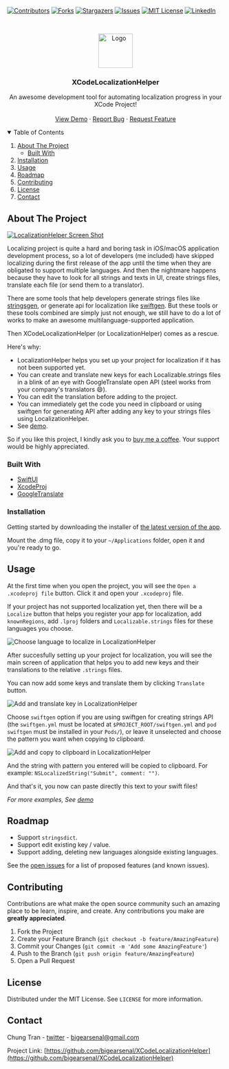 <!--
*** Thanks for checking out the Best-README-Template. If you have a suggestion
*** that would make this better, please fork the repo and create a pull request
*** or simply open an issue with the tag "enhancement".
*** Thanks again! Now go create something AMAZING! :D
-->



<!-- PROJECT SHIELDS -->
<!--
*** I'm using markdown "reference style" links for readability.
*** Reference links are enclosed in brackets [ ] instead of parentheses ( ).
*** See the bottom of this document for the declaration of the reference variables
*** for contributors-url, forks-url, etc. This is an optional, concise syntax you may use.
*** https://www.markdownguide.org/basic-syntax/#reference-style-links
-->
[![Contributors][contributors-shield]][contributors-url]
[![Forks][forks-shield]][forks-url]
[![Stargazers][stars-shield]][stars-url]
[![Issues][issues-shield]][issues-url]
[![MIT License][license-shield]][license-url]
[![LinkedIn][linkedin-shield]][linkedin-url]



<!-- PROJECT LOGO -->
<br />
<p align="center">
  <a href="https://github.com/bigearsenal/XCodeLocalizationHelper">
    <img src="macOS/LocalizationHelper/Assets.xcassets/AppIcon.appiconset/256.png" alt="Logo" width="80" height="80">
  </a>

  <h3 align="center">XCodeLocalizationHelper</h3>

  <p align="center">
    An awesome development tool for automating localization progress in your XCode Project!
    <br />
    <!-- <a href="https://github.com/othneildrew/Best-README-Template"><strong>Explore the docs »</strong></a>
    <br /> -->
    <br />
    <a href="https://youtu.be/i39IbtfR6Hc">View Demo</a>
    ·
    <a href="https://github.com/bigearsenal/XCodeLocalizationHelper/issues">Report Bug</a>
    ·
    <a href="https://github.com/bigearsenal/XCodeLocalizationHelper/issues">Request Feature</a>
  </p>
</p>



<!-- TABLE OF CONTENTS -->
<details open="open">
  <summary>Table of Contents</summary>
  <ol>
    <li>
      <a href="#about-the-project">About The Project</a>
      <ul>
        <li><a href="#built-with">Built With</a></li>
      </ul>
    </li>
    <!--<li> 
      <a href="#getting-started">Getting Started</a>
      <ul>
        <li><a href="#prerequisites">Prerequisites</a></li> -->
        <li><a href="#installation">Installation</a></li>
      <!-- </ul>
    </li> -->
    <li><a href="#usage">Usage</a></li>
    <li><a href="#roadmap">Roadmap</a></li>
    <li><a href="#contributing">Contributing</a></li>
    <li><a href="#license">License</a></li>
    <li><a href="#contact">Contact</a></li>
    <!-- <li><a href="#acknowledgements">Acknowledgements</a></li> -->
  </ol>
</details>



<!-- ABOUT THE PROJECT -->
## About The Project

[![LocalizationHelper Screen Shot][product-screenshot]](https://github.com/bigearsenal/XCodeLocalizationHelper)

Localizing project is quite a hard and boring task in iOS/macOS application development process, so a lot of developers (me included) have skipped localizing during the first release of the app until the time when they are obligated to support multiple languages. And then the nightmare happens because they have to look for all strings and texts in UI, create strings files, translate each file (or send them to a translator).

There are some tools that help developers generate strings files like [stringsgen](https://stackoverflow.com/questions/44814429/xcode-8-generate-strings-file), or generate api for localization like [swiftgen](https://github.com/SwiftGen/SwiftGen). But these tools or these tools combined are simply just not enough, we still have to do a lot of works to make an awesome multilanguage-supported application.

Then XCodeLocalizationHelper (or LocalizationHelper) comes as a rescue.

Here's why:
* LocalizationHelper helps you set up your project for localization if it has not been supported yet.
* You can create and translate new keys for each Localizable.strings files in a blink of an eye with GoogleTranslate open API (steel works from your company's translators :smile:).
* You can edit the translation before adding to the project.
* You can immediately get the code you need in clipboard or using swiftgen for generating API after adding any key to your strings files using LocalizationHelper.
* See [demo](https://youtu.be/i39IbtfR6Hc).

So if you like this project, I kindly ask you to [buy me a coffee](https://www.buymeacoffee.com/bigearsenal). Your support would be highly appreciated.

<!-- A list of commonly used resources that I find helpful are listed in the acknowledgements. -->

### Built With

* [SwiftUI](https://developer.apple.com/xcode/swiftui/)
* [XcodeProj](https://github.com/tuist/XcodeProj)
* [GoogleTranslate](https://translate.google.com/)



<!-- GETTING STARTED -->
### Installation

Getting started by downloading the installer of [the latest version of the app](https://github.com/bigearsenal/XCodeLocalizationHelper/raw/features/README/release/LocalizationHelper.dmg).

Mount the .dmg file, copy it to your `~/Applications` folder, open it and you're ready to go.

<!-- USAGE EXAMPLES -->
## Usage

At the first time when you open the project, you will see the `Open a .xcodeproj file` button. Click it and open your `.xcodeproj` file.

If your project has not supported localization yet, then there will be a `Localize` button that helps you register your app for localization, add `knownRegions`, add `.lproj` folders and `Localizable.strings` files for these languages you choose.

![Choose language to localize in LocalizationHelper](images/choose-languages.png)

After succesfully setting up your project for localization, you will see the main screen of application that helps you to add new keys and their translations to the relative `.strings` files.

You can now add some keys and translate them by clicking `Translate` button.

![Add and translate key in LocalizationHelper](images/translate-key.png)

Choose `swiftgen` option if you are using swiftgen for creating strings API (the `swiftgen.yml` must be located at `$PROJECT_ROOT/swiftgen.yml` and `pod swiftgen` must be installed in your `Pods/`), or leave it unselected and choose the pattern you want when copying to clipboard.

![Add and copy to clipboard in LocalizationHelper](images/add-and-copy-to-clipboard.png)

And the string with pattern you entered will be copied to clipboard. For example: `NSLocalizedString("Submit", comment: "")`.

And that's it, you now can paste directly this text to your swift files!

_For more examples, See [demo](https://youtu.be/i39IbtfR6Hc)_

<!-- ROADMAP -->
## Roadmap

* Support `stringsdict`.
* Support edit existing key / value.
* Support adding, deleting new languages alongside existing languages.

See the [open issues](https://github.com/bigearsenal/XCodeLocalizationHelper/issues) for a list of proposed features (and known issues).



<!-- CONTRIBUTING -->
## Contributing

Contributions are what make the open source community such an amazing place to be learn, inspire, and create. Any contributions you make are **greatly appreciated**.

1. Fork the Project
2. Create your Feature Branch (`git checkout -b feature/AmazingFeature`)
3. Commit your Changes (`git commit -m 'Add some AmazingFeature'`)
4. Push to the Branch (`git push origin feature/AmazingFeature`)
5. Open a Pull Request



<!-- LICENSE -->
## License

Distributed under the MIT License. See `LICENSE` for more information.



<!-- CONTACT -->
## Contact

Chung Tran - [twitter](https://twitter.com/bigearsenal) - bigearsenal@gmail.com

Project Link: [https://github.com/bigearsenal/XCodeLocalizationHelper](https://github.com/bigearsenal/XCodeLocalizationHelper)



<!-- ACKNOWLEDGEMENTS -->
<!-- ## Acknowledgements
* [GitHub Emoji Cheat Sheet](https://www.webpagefx.com/tools/emoji-cheat-sheet)
* [Img Shields](https://shields.io)
* [Choose an Open Source License](https://choosealicense.com)
* [GitHub Pages](https://pages.github.com)
* [Animate.css](https://daneden.github.io/animate.css)
* [Loaders.css](https://connoratherton.com/loaders)
* [Slick Carousel](https://kenwheeler.github.io/slick)
* [Smooth Scroll](https://github.com/cferdinandi/smooth-scroll)
* [Sticky Kit](http://leafo.net/sticky-kit)
* [JVectorMap](http://jvectormap.com)
* [Font Awesome](https://fontawesome.com) -->





<!-- MARKDOWN LINKS & IMAGES -->
<!-- https://www.markdownguide.org/basic-syntax/#reference-style-links -->
[contributors-shield]: https://img.shields.io/github/all-contributors/bigearsenal/XCodeLocalizationHelper?style=for-the-badge
[contributors-url]: https://github.com/bigearsenal/XCodeLocalizationHelper/graphs/contributors
[forks-shield]: https://img.shields.io/github/forks/bigearsenal/XCodeLocalizationHelper?style=for-the-badge
[forks-url]: https://github.com/bigearsenal/XCodeLocalizationHelper/network/members
[stars-shield]: https://img.shields.io/github/stars/bigearsenal/XCodeLocalizationHelper?style=for-the-badge
[stars-url]: https://github.com/bigearsenal/XCodeLocalizationHelper/stargazers
[issues-shield]: https://img.shields.io/github/issues/bigearsenal/XCodeLocalizationHelper?style=for-the-badge
[issues-url]: https://github.com/bigearsenal/XCodeLocalizationHelper/issues
[license-shield]: https://img.shields.io/github/license/bigearsenal/XCodeLocalizationHelper?style=for-the-badge
[license-url]: https://github.com/othneildrew/Best-README-Template/blob/master/LICENSE.txt
[linkedin-shield]: https://img.shields.io/badge/-LinkedIn-black.svg?style=for-the-badge&logo=linkedin&colorB=555
[linkedin-url]: https://www.linkedin.com/in/chung-tr%E1%BA%A7n-39b46569/
[product-screenshot]: images/screenshot.png
